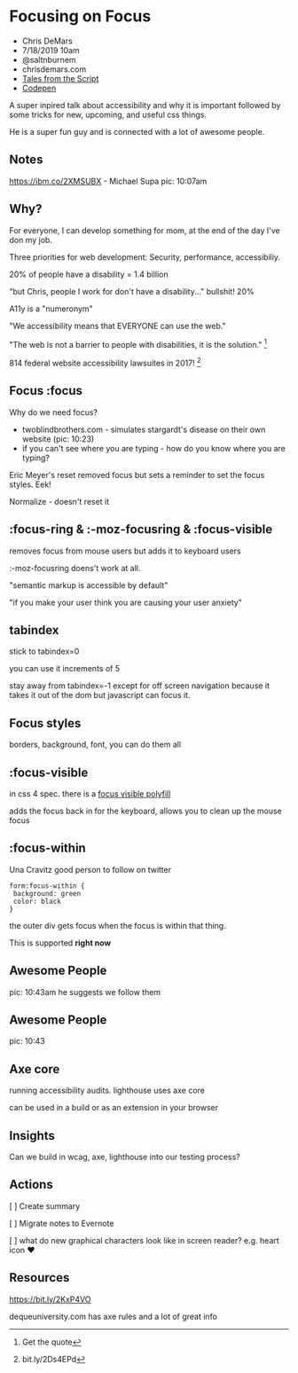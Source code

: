 # Focusing on Focus

* Chris DeMars
* 7/18/2019 10am
* @saltnburnem
* chrisdemars.com
* [Tales from the Script](tftscript.com)
* [Codepen](https://bit.ly/2rebkfn)

<!-- Summary: -->
A super inpired talk about accessibility and why it is important followed by some tricks for new, upcoming, and useful css things.

He is a super fun guy and is connected with a lot of awesome people.

## Notes
<!-- This is a reference [^1] -->

https://ibm.co/2XMSUBX - Michael Supa
pic: 10:07am

## Why?
For everyone, I can develop something for mom, at the end of the day I've don my job.

Three priorities for web development: Security, performance, accessibiliy. 

20% of people have a disability = 1.4 billion

"but Chris, people I work for don't have a disability..." bullshit! 20%

A11y is a "numeronym"

"We accessibility means that EVERYONE can use the web."

"The web is not a barrier to people with disabilities, it is the solution." [^1]

814 federal website accessibility lawsuites in 2017! [^2]

## Focus :focus
Why do we need focus? 
* twoblindbrothers.com - simulates stargardt's disease on their own website (pic: 10:23)
* if you can't see where you are typing - how do you know where you are typing?

Eric Meyer's reset removed focus but sets a reminder to set the focus styles. Eek!

Normalize - doesn't reset it

## :focus-ring & :-moz-focusring & :focus-visible
removes focus from mouse users but adds it to keyboard users

:-moz-focusring doens't work at all. 

"semantic markup is accessible by default"

"if you make your user think you are causing your user anxiety"

## tabindex
stick to tabindex=0

you can use it increments of 5

stay away from tabindex=-1 except for off screen navigation because it takes it out of the dom but javascript can focus it.

## Focus styles
borders, background, font, you can do them all

## :focus-visible 
in css 4 spec. there is a [focus visible polyfill](https://github.com/WICG/focus-visible)

adds the focus back in for the keyboard, allows you to clean up the mouse focus

## :focus-within
Una Cravitz good person to follow on twitter
```
form:focus-within {
 background: green
 color: black
}
```
the outer div gets focus when the focus is within that thing. 

This is supported **right now**

## Awesome People
pic: 10:43am
he suggests we follow them

## Awesome People
pic: 10:43

## Axe core
running accessibility audits. lighthouse uses axe core

can be used in a build or as an extension in your browser

## Insights
Can we build in wcag, axe, lighthouse into our testing process?

## Actions
[ ] Create summary

[ ] Migrate notes to Evernote

[ ] what do new graphical characters look like in screen reader? e.g. heart icon ❤️

## Resources
https://bit.ly/2KxP4VO

dequeuniversity.com has axe rules and a lot of great info

<!-- Footnotes -->
[^1]: Get the quote
[^2]: bit.ly/2Ds4EPd

<!-- Markdown Cheatsheet https://www.markdownguide.org/cheat-sheet/ -->